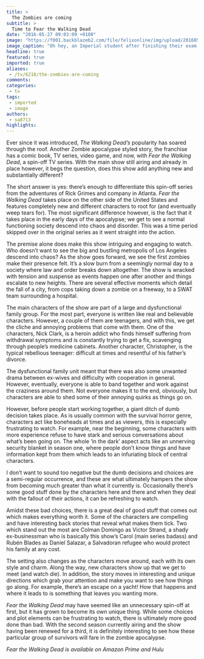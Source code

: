 ```yaml
---
title: >
  The Zombies are coming
subtitle: >
  Time to Fear the Walking Dead
date: "2016-05-27 09:03:09 +0100"
image: "https://f001.backblazeb2.com/file/felixonline/img/upload/201605271102-felix-Fear-the-Walking-Dead-calvin-1940x1293.jpg"
image_caption: "Oh hey, an Imperial student after finishing their exam. "
headline: true
featured: true
imported: true
aliases:
 - /tv/6218/the-zombies-are-coming
comments:
categories:
 - tv
tags:
 - imported
 - image
authors:
 - sa8713
highlights:
---
```


Ever since it was introduced, _The Walking Dead’s_ popularity has soared through the roof. Another Zombie apocalypse styled story, the franchise has a comic book, TV series, video game, and now, with _Fear the Walking Dead_, a spin-off TV series. With the main show still airing and already in place however, it begs the question, does this show add anything new and substantially different?

The short answer is yes: there’s enough to differentiate this spin-off series from the adventures of Rick Grimes and company in Atlanta. _Fear the Walking Dead_ takes place on the other side of the United States and features completely new and different characters to root for (and eventually weep tears for). The most significant difference however, is the fact that it takes place in the early days of the apocalypse; we get to see a normal functioning society descend into chaos and disorder. This was a time period skipped over in the original series as it went straight into the action.

The premise alone does make this show intriguing and engaging to watch. Who doesn’t want to see the big and bustling metropolis of Los Angeles descend into chaos? As the show goes forward, we see the first zombies make their presence felt. It’s a slow burn from a seemingly normal day to a society where law and order breaks down altogether. The show is wracked with tension and suspense as events happen one after another and things escalate to new heights. There are several effective moments which detail the fall of a city, from cops taking down a zombie on a freeway, to a SWAT team surrounding a hospital.

The main characters of the show are part of a large and dysfunctional family group. For the most part, everyone is written like real and believable characters. However, a couple of them are teenagers, and with this, we get the cliche and annoying problems that come with them. One of the characters, Nick Clark, is a heroin addict who finds himself suffering from withdrawal symptoms and is constantly trying to get a fix, scavenging through people’s medicine cabinets. Another character, Christopher, is the typical rebellious teenager: difficult at times and resentful of his father’s divorce.

The dysfunctional family unit meant that there was also some unwanted drama between ex-wives and difficulty with cooperation in general. However, eventually, everyone is able to band together and work against the craziness around them. Not everyone makes it to the end, obviously, but characters are able to shed some of their annoying quirks as things go on.

However, before people start working together, a giant ditch of dumb decision takes place. As is usually common with the survival horror genre, characters act like boneheads at times and as viewers, this is especially frustrating to watch. For example, near the beginning, some characters with more experience refuse to have stark and serious conversations about what’s been going on. The whole ‘in the dark’ aspect acts like an unnerving security blanket in season one, where people don’t know things and have information kept from them which leads to an infuriating block of central characters.

I don’t want to sound too negative but the dumb decisions and choices are a semi-regular occurrence, and these are what ultimately hampers the show from becoming much greater than what it currently is. Occasionally there’s some good stuff done by the characters here and there and when they deal with the fallout of their actions, it can be refreshing to watch.

Amidst these bad choices, there is a great deal of good stuff that comes out which makes everything worth it. Some of the characters are compelling and have interesting back stories that reveal what makes them tick. Two which stand out the most are Colman Domingo as Victor Strand, a shady ex-businessman who is basically this show’s Carol (main series badass) and Rubén Blades as Daniel Salazar, a Salvadoran refugee who would protect his family at any cost.

The setting also changes as the characters move around, each with its own style and charm. Along the way, new characters show up that we get to meet (and watch die). In addition, the story moves in interesting and unique directions which grab your attention and make you want to see how things go along. For example, there’s an escape on a yacht! How that happens and where it leads to is something that leaves you wanting more.

_Fear the Walking Dead_ may have seemed like an unnecessary spin-off at first, but it has grown to become its own unique thing. While some choices and plot elements can be frustrating to watch, there is ultimately more good done than bad. With the second season currently airing and the show having been renewed for a third, it is definitely interesting to see how these particular group of survivors will fare in the zombie apocalypse.

_Fear the Walking Dead is available on Amazon Prime and Hulu_
